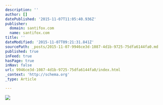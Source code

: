 ```yaml
---
description: ''
author: []
datePublished: '2015-11-07T11:05:40.936Z'
publisher:
  domain: santifox.com
  name: santifox.com
title: ''
dateModified: '2015-11-07T09:21:31.841Z'
sourcePath: _posts/2015-11-07-9946ce3d-1087-4d1b-9725-75dfa6144fa0.md
published: true
inFeed: true
hasPage: true
inNav: false
url: 9946ce3d-1087-4d1b-9725-75dfa6144fa0/index.html
_context: 'http://schema.org'
_type: Article

---
```

![](http://payload226.cargocollective.com/1/0/3626/6834366/portraits-v1-14.jpg)
